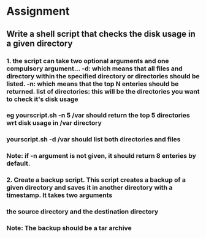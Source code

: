 # Assignment

## Write a shell script that checks the disk usage in a given directory

### 1. the script can take two optional arguments and one compulsory argument... -d: which means that all files and directory within the specified directory or directories should be listed. -n: which means that the top N enteries should be returned. list of directories: this will be the directories you want to check it's disk usage

### eg yourscript.sh -n 5 /var should return the top 5 directories wrt disk usage in /var directory

### yourscript.sh -d /var should list both directories and files

### Note: if -n argument is not given, it should return 8 enteries by default.

### 2. Create a backup script. This script creates a backup of a given directory and saves it in another directory with a timestamp. It takes two arguments

### the source directory and the destination directory

### Note: The backup should be a tar archive